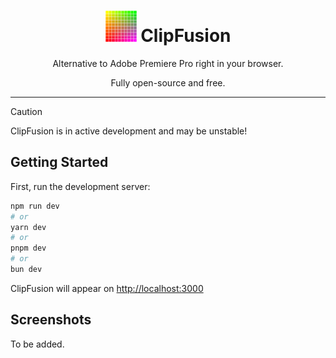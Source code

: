 <h1 align="center">
    <img src="public/clipfusion-logo.svg" alt="ClipFusion logo" width="50" height="50" class="clip-fusion-logo"/> 
    ClipFusion
</h1>
<p align="center"><it>Alternative to Adobe Premiere Pro right in your browser.</it></p>
<p align="center"><it>Fully open-source and free.</it></p>

---

> [!CAUTION]
> ClipFusion is in active development and may be unstable!

## Getting Started

First, run the development server:

```bash
npm run dev
# or
yarn dev
# or
pnpm dev
# or
bun dev
```

ClipFusion will appear on [http://localhost:3000](http://localhost:3000)

## Screenshots

To be added.